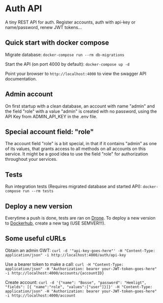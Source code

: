 # Auth API

A tiny REST API for auth. Register accounts, auth with api-key or name/password, renew JWT tokens...

## Quick start with docker compose

Migrate database: `docker-compose run --rm db-migrations`

Start the API (on port 4000 by default): `docker-compose up -d`

Point your browser to `http://localhost:4000` to view the swagger API documentation.

## Admin account

On first startup with a clean database, an account with name "admin" and the field "role" with a value "admin" is created with no password, using the API Key from ADMIN_API_KEY in the .env file.

## Special account field: "role"

The account field "role" is a bit special, in that if it contains "admin" as one of its values, that grants access to all methods on all accounts on this service. It might be a good idea to use the field "role" for authorization throughout your services.

## Tests

Run integration tests (Requires migrated database and started API): `docker-compose run --rm tests`

## Deploy a new version

Everytime a push is done, tests are ran on [Drone](https://drone.larvit.se/pwrpln/auth-api). To deploy a new version to [Dockerhub](https://hub.docker.com/repository/docker/lilleman/auth-api), create a new tag (USE SEMVER!!!).

## Some useful cURLs

Obtain an admin GWT: `curl -d '"api-key-goes-here"' -H "Content-Type: application/json" -i http://localhost:4000/auth/api-key`

Use a bearer token to make a call: `curl -H "Content-Type: application/json" -H "Authorization: bearer your-JWT-token-goes-here" -i http://localhost:4000/accounts/{accountID}`

Create account: `curl -d '{"name": "Bosse", "password": "Hemligt", "fields": [{ "name":"role", "values":["user"]}]}' -H "Content-Type: application/json" -H "Authorization: bearer your-JWT-token-goes-here" -i http://localhost:4000/account`
